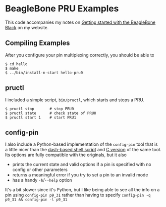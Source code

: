 # BeagleBone PRU Examples

This code accompanies my notes on [Getting started with the BeagleBone Black][1]
on my website.

## Compiling Examples

After you configure your pin multiplexing correctly, you should be able to

    $ cd hello
    $ make
    $ ../bin/install-n-start hello-pru0

## pructl

I included a simple script, `bin/pructl`, which starts and stops a PRU.

    $ pructl stop       # stop PRU0
    $ pructl state      # check state of PRU0
    $ pructl start 1    # start PRU1

## config-pin

I also include a Python-based implementation of the `config-pin` tool that is a
little nicer than the [dash-based shell script][2] and [C version][3] of the
same tool.  Its options are fully compatible with the originals, but it also

- prints the current state and valid options if a pin is specified with no
  config or other parameters
- returns a meaningful error if you try to set a pin to an invalid mode
- has a handy `-h`/`--help` option

It's a bit slower since it's Python, but I like being able to see all the info
on a pin using `config-pin p9_31` rather than having to specify
`config-pin -q p9_31 && config-pin -l p9_31`

[1]: https://www.glennklockwood.com/embedded/beaglebone.html
[2]: https://github.com/beagleboard/bb.org-overlays/blob/master/tools/beaglebone-universal-io/config-pin
[3]: https://github.com/pmunts/muntsos/blob/master/bootkernel/initramfs/config-pin.c
